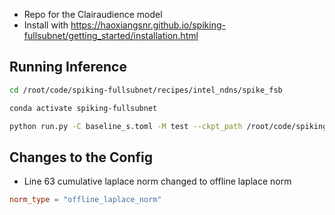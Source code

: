 * Repo for the Clairaudience model
* Install with https://haoxiangsnr.github.io/spiking-fullsubnet/getting_started/installation.html

## Running Inference
```bash
cd /root/code/spiking-fullsubnet/recipes/intel_ndns/spike_fsb

conda activate spiking-fullsubnet

python run.py -C baseline_s.toml -M test --ckpt_path /root/code/spiking-fullsubnet/recipes/intel_ndns/spike_fsb/exp/checkpoints/best
```

## Changes to the Config 
* Line 63 cumulative laplace norm changed to offline laplace norm 
```toml
norm_type = "offline_laplace_norm"
```